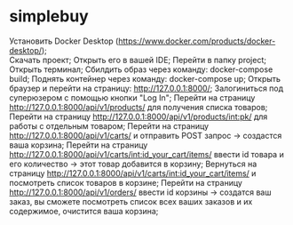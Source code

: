 # simplebuy


Установить Docker Desktop (https://www.docker.com/products/docker-desktop/);  
Скачать проект; 
Открыть его в вашей IDE; 
Перейти в папку project; 
Открыть терминал; 
Сбилдить образ через команду: docker-compose build; 
Поднять контейнер через команду: docker-compose up; 
Открыть браузер и перейти на страницу: http://127.0.0.1:8000/; 
Залогиниться под суперюзером с помощью кнопки "Log In";
Перейти на страницу http://127.0.0.1:8000/api/v1/products/ для получения списка товаров;
Перейти на страницу http://127.0.0.1:8000/api/v1/products/int:pk/ для работы с отдельным товаром;
Перейти на страницу http://127.0.0.1:8000/api/v1/carts/ и отправить POST запрос -> создастся ваша корзина;
Перейти на страницу http://127.0.0.1:8000/api/v1/carts/int:id_your_cart/items/ ввести id товара и его количество -> этот товар добавится в корзину;
Вернуться на страницу http://127.0.0.1:8000/api/v1/carts/int:id_your_cart/items/ и посмотреть список товаров в корзине;
Перейти на страницу http://127.0.0.1:8000/api/v1/orders/ ввести id корзины -> создатся ваш заказ, вы сможете посмотреть список всех ваших заказов и их содержимое, очистится ваша корзина;
